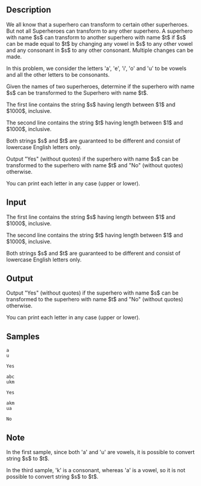 ## Description

<div><p>We all know that a superhero can transform to certain other superheroes. But not all Superheroes can transform to any other superhero. A superhero with name $s$ can transform to another superhero with name $t$ if $s$ can be made equal to $t$ by changing any vowel in $s$ to any other vowel and any consonant in $s$ to any other consonant. Multiple changes can be made.</p><p><span class="tex-font-style-bf">In this problem</span>, we consider the letters '<span class="tex-font-style-tt">a</span>', '<span class="tex-font-style-tt">e</span>', '<span class="tex-font-style-tt">i</span>', '<span class="tex-font-style-tt">o</span>' and '<span class="tex-font-style-tt">u</span>' to be vowels and all the other letters to be consonants.</p><p>Given the names of two superheroes, determine if the superhero with name $s$ can be transformed to the Superhero with name $t$.</p></div><div class="input-specification"><p>The first line contains the string $s$ having length between $1$ and $1000$, inclusive.</p><p>The second line contains the string $t$ having length between $1$ and $1000$, inclusive.</p><p>Both strings $s$ and $t$ are guaranteed to be different and consist of lowercase English letters only.</p></div><div class="output-specification"><p>Output "<span class="tex-font-style-tt">Yes</span>" (without quotes) if the superhero with name $s$ can be transformed to the superhero with name $t$ and "<span class="tex-font-style-tt">No</span>" (without quotes) otherwise.</p><p>You can print each letter in any case (upper or lower).</p></div>

## Input

<p>The first line contains the string $s$ having length between $1$ and $1000$, inclusive.</p><p>The second line contains the string $t$ having length between $1$ and $1000$, inclusive.</p><p>Both strings $s$ and $t$ are guaranteed to be different and consist of lowercase English letters only.</p>

## Output

<p>Output "<span class="tex-font-style-tt">Yes</span>" (without quotes) if the superhero with name $s$ can be transformed to the superhero with name $t$ and "<span class="tex-font-style-tt">No</span>" (without quotes) otherwise.</p><p>You can print each letter in any case (upper or lower).</p>

## Samples

```input1
a
u
```

```output1
Yes
```






```input2
abc
ukm
```

```output2
Yes
```






```input3
akm
ua
```

```output3
No
```




## Note

<p>In the first sample, since both '<span class="tex-font-style-tt">a</span>' and '<span class="tex-font-style-tt">u</span>' are vowels, it is possible to convert string $s$ to $t$.</p><p>In the third sample, '<span class="tex-font-style-tt">k</span>' is a consonant, whereas '<span class="tex-font-style-tt">a</span>' is a vowel, so it is not possible to convert string $s$ to $t$.</p>
